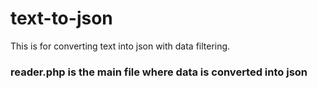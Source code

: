 # text-to-json
This is for converting text into json with data filtering.
### reader.php is the main file where data is converted into json
